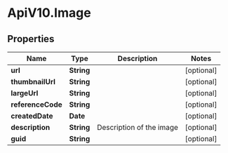 # ApiV10.Image

## Properties

Name | Type | Description | Notes
------------ | ------------- | ------------- | -------------
**url** | **String** |  | [optional] 
**thumbnailUrl** | **String** |  | [optional] 
**largeUrl** | **String** |  | [optional] 
**referenceCode** | **String** |  | [optional] 
**createdDate** | **Date** |  | [optional] 
**description** | **String** | Description of the image | [optional] 
**guid** | **String** |  | [optional] 


